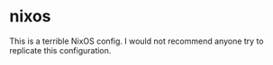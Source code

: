 # nixos
This is a terrible NixOS config. I would not recommend anyone try to replicate this configuration.
